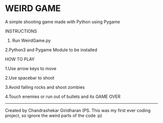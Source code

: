 # WEIRD GAME
A simple shooting game made with Python using Pygame

INSTRUCTIONS

1. Run WeirdGame.py

2.Python3 and Pygame Module to be installed

HOW TO PLAY

1.Use arrow keys to move

2.Use spacebar to shoot

3.Avoid falling rocks and shoot zombies

4.Touch enemies or run out of bullets and its GAME OVER


-----------------------------------------------
Created by Chandrashekar Giridharan
(PS. This was my first ever coding project, so ignore the weird parts of the code :p)